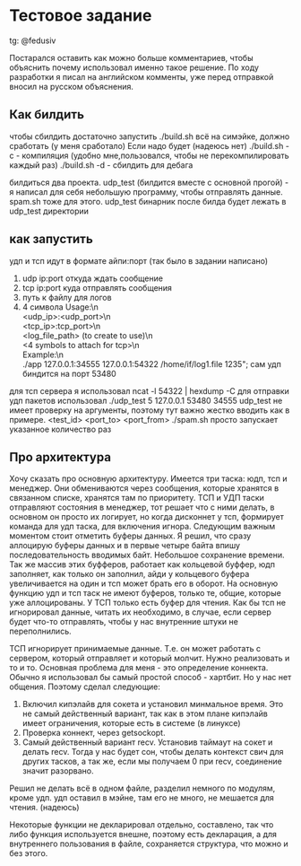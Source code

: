 # Тестовое задание
tg: @fedusiv

Постарался оставить как можно больше комментариев, чтобы объяснить почему использовал именно такое решение.
По ходу разработки я писал на английском комменты, уже перед отправкой вносил на русском объяснения.

## Как билдить
чтобы сбилдить достаточно запустить
./build.sh
всё на симэйке, должно сработать (у меня сработало)
Если надо будет (надеюсь нет)
./build.sh -c - компиляция (удобно мне,пользовался, чтобы не перекомпилировать каждый раз)
./build.sh -d - сбилдить для дебага

билдиться два проекта. udp_test (билдится вместе с основной прогой) - я написал для себя небольшую программу, чтобы отправлять данные.
spam.sh тоже для этого. udp_test бинарник после билда будет лежать в udp_test директории


## как запустить
удп и тсп идут в формате айпи:порт (так было в задании написано)
1. udp ip:port откуда ждать сообщение
2. tcp ip:port куда отправлять сообщения
3. путь к файлу для логов
4. 4 символа
   Usage:\n \
        <udp_ip>:<udp_port>\n \
        <tcp_ip>:tcp_port>\n \
        <log_file_path> (to create to use)\n \
        <4 symbols to attach for tcp>\n \
        Example:\n \
        ./app 127.0.0.1:34555 127.0.0.1:54322 /home/if/log1.file 1235";
сам удп биндится на порт 53480

для тсп сервера я использовал ncat -l 54322 | hexdump -C
для отправки удп пакетов использовал ./udp_test 5 127.0.0.1 53480 34555
udp_test не имеет проверку на аргументы, поэтому тут важно жестко вводить как в примере.
<test_id> <ip> <port_to> <port_from>
./spam.sh просто запускает указанное количество раз


## Про архитектура
Хочу сказать про основную архитектуру. Имеется три таска: юдп, тсп и менеджер.
Они обмениваются через сообщения, которые хранятся в связанном списке, хранятся там по приоритету.
ТСП и УДП таски отправляют состояния в менеджер, тот решает что с ними делать, в основном он просто их логирует, но когда дисконнет у тсп, формирует команда для удп таска, для включения игнора.
Следующим важным моментом стоит отметить буферы данных. Я решил, что сразу аллоцирую буферы данных и в первые четыре байта впишу последовательность вводимых байт. Небольшое сохранение времени.
Так же массив этих буфферов, работает как кольцевой буффер, юдп заполняет, как только он заполнил, айди у кольцевого буфера увеличивается на один и тсп может брать его в оборот.
На основную функцию удп и тсп таск не имеют буферов, только те, общие, которые уже аллоцированы.
У ТСП только есть буфер для чтения. Как бы тсп не игнорировал данные, читать их необходимо, в случае, если сервер будет что-то отправлять, чтобы у нас внутренние штуки не переполнились.

ТСП игнорирует принимаемые данные. Т.е. он может работать с сервером, который отправляет и который молчит.
Нужно реализовать и то и то. Основная проблема для меня - это определение коннекта. Обычно я использовал бы самый простой способ - хартбит. Но у нас нет общения. Поэтому сделал следующие:
1. Включил кипэлайв для сокета и установил минмальное время. Это не самый действенный вариант, так как в этом плане кипэлайв имеет ограничения, которые есть в системе (в линуксе)
2. Проверка коннект, через getsockopt.
3. Самый действенный вариант recv.
Установив таймаут на сокет и делать recv. Тогда у нас будет сон, чтобы делать контекст свич для других тасков, а так же, если мы получаем 0 при recv, соединение значит разорвано.

Решил не делать всё в одном файле, разделил немного по модулям, кроме удп. удп оставил в мэйне, там его не много, не мешается для чтения. (надеюсь)

Некоторые функции не декларировал отдельно, составлено, так что либо функция используется внешне, поэтому есть декларация, а для внутреннего пользования в файле, сохраняется структура, что можно и без этого.
